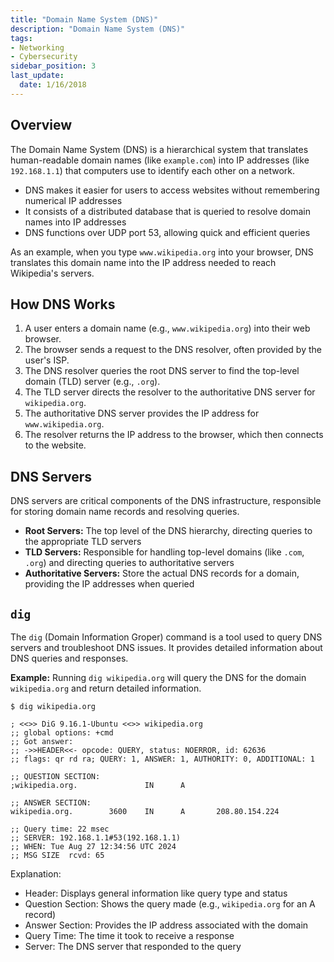 ```yaml
---
title: "Domain Name System (DNS)"
description: "Domain Name System (DNS)"
tags: 
- Networking
- Cybersecurity
sidebar_position: 3
last_update:
  date: 1/16/2018
---
```



## Overview

The Domain Name System (DNS) is a hierarchical system that translates human-readable domain names (like `example.com`) into IP addresses (like `192.168.1.1`) that computers use to identify each other on a network.

- DNS makes it easier for users to access websites without remembering numerical IP addresses
- It consists of a distributed database that is queried to resolve domain names into IP addresses
- DNS functions over UDP port 53, allowing quick and efficient queries

As an example, when you type `www.wikipedia.org` into your browser, DNS translates this domain name into the IP address needed to reach Wikipedia's servers.

## How DNS Works

1. A user enters a domain name (e.g., `www.wikipedia.org`) into their web browser.
2. The browser sends a request to the DNS resolver, often provided by the user's ISP.
3. The DNS resolver queries the root DNS server to find the top-level domain (TLD) server (e.g., `.org`).
4. The TLD server directs the resolver to the authoritative DNS server for `wikipedia.org`.
5. The authoritative DNS server provides the IP address for `www.wikipedia.org`.
6. The resolver returns the IP address to the browser, which then connects to the website.

## DNS Servers

DNS servers are critical components of the DNS infrastructure, responsible for storing domain name records and resolving queries.

- **Root Servers:** The top level of the DNS hierarchy, directing queries to the appropriate TLD servers
- **TLD Servers:** Responsible for handling top-level domains (like `.com`, `.org`) and directing queries to authoritative servers
- **Authoritative Servers:** Store the actual DNS records for a domain, providing the IP addresses when queried

## `dig`

The `dig` (Domain Information Groper) command is a tool used to query DNS servers and troubleshoot DNS issues. It provides detailed information about DNS queries and responses.

**Example:** Running `dig wikipedia.org` will query the DNS for the domain `wikipedia.org` and return detailed information.

```shell
$ dig wikipedia.org

; <<>> DiG 9.16.1-Ubuntu <<>> wikipedia.org
;; global options: +cmd
;; Got answer:
;; ->>HEADER<<- opcode: QUERY, status: NOERROR, id: 62636
;; flags: qr rd ra; QUERY: 1, ANSWER: 1, AUTHORITY: 0, ADDITIONAL: 1

;; QUESTION SECTION:
;wikipedia.org.               IN      A

;; ANSWER SECTION:
wikipedia.org.        3600    IN      A       208.80.154.224

;; Query time: 22 msec
;; SERVER: 192.168.1.1#53(192.168.1.1)
;; WHEN: Tue Aug 27 12:34:56 UTC 2024
;; MSG SIZE  rcvd: 65
```

Explanation:

- Header: Displays general information like query type and status
- Question Section: Shows the query made (e.g., `wikipedia.org` for an A record)
- Answer Section: Provides the IP address associated with the domain
- Query Time: The time it took to receive a response
- Server: The DNS server that responded to the query